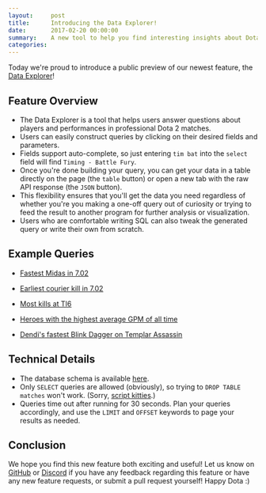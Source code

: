 ```yaml
---
layout:     post
title:      Introducing the Data Explorer!
date:       2017-02-20 00:00:00
summary:    A new tool to help you find interesting insights about Dota 2 matches
categories: 
---
```

Today we're proud to introduce a public preview of our newest feature, the [Data Explorer](https://www.opendota.com/explorer)!

Feature Overview
----
* The Data Explorer is a tool that helps users answer questions about players and performances in professional Dota 2 matches.  
* Users can easily construct queries by clicking on their desired fields and parameters.  
* Fields support auto-complete, so just entering `tim bat` into the `select` field will find `Timing - Battle Fury`.  
* Once you're done building your query, you can get your data in a table directly on the page (the `table` button) or open a new tab with the raw API response (the `JSON` button). 
* This flexibility ensures that you'll get the data you need regardless of whether you're you making a one-off query out of curiosity or trying to feed the result to another program for further analysis or visualization. 
* Users who are comfortable writing SQL can also tweak the generated query or write their own from scratch.  

Example Queries
----
* [Fastest Midas in 7.02](https://www.opendota.com/explorer?select=timing_hand_of_midas&maxPatch=7.02&minPatch=7.02)

* [Earliest courier kill in 7.02](https://www.opendota.com/explorer?select=kill_npc_dota_courier&maxPatch=7.02&minPatch=7.02)

* [Most kills at TI6](https://www.opendota.com/explorer?select=kills&patch=&league=4664)

* [Heroes with the highest average GPM of all time](https://www.opendota.com/explorer?select=gold_per_min&patch=&league=&group=hero)

* [Dendi's fastest Blink Dagger on Templar Assassin](https://www.opendota.com/explorer?select=timing_blink&patch=&league=&group=&player=70388657&hero=46)

Technical Details
----
* The database schema is available [here](https://github.com/odota/core/blob/master/sql/create_tables.sql).
* Only `SELECT` queries are allowed (obviously), so trying to `DROP TABLE matches` won't work. (Sorry, [script kitties](https://www.google.com/search?q=script+kitties&tbm=isch).)
* Queries time out after running for 30 seconds. Plan your queries accordingly, and use the `LIMIT` and `OFFSET` keywords to page your results as needed.

Conclusion
----
We hope you find this new feature both exciting and useful! Let us know on [GitHub](https://github.com/odota) or [Discord](https://discord.gg/0o5SQGbXuWCNDcaF) if you have any feedback regarding this feature or have any new feature requests, or submit a pull request yourself! Happy Dota :)
